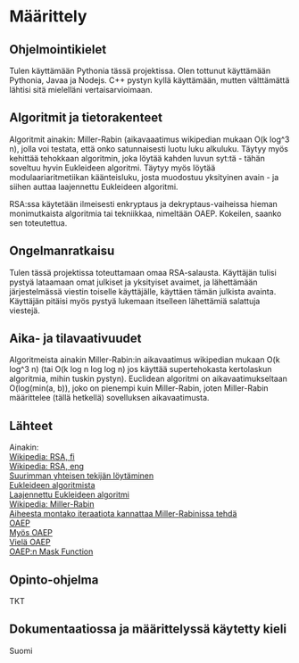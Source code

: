 # Määrittely

## Ohjelmointikielet  

Tulen käyttämään Pythonia tässä projektissa. Olen tottunut käyttämään Pythonia, Javaa ja Nodejs. C++ pystyn kyllä käyttämään, mutten välttämättä lähtisi sitä mielelläni vertaisarvioimaan.

## Algoritmit ja tietorakenteet

Algoritmit ainakin: Miller-Rabin (aikavaaatimus wikipedian mukaan O(k log^3 n), jolla voi testata, että onko satunnaisesti luotu luku alkuluku. Täytyy myös kehittää tehokkaan algoritmin, joka löytää kahden luvun syt:tä - tähän soveltuu hyvin Eukleideen algoritmi. Täytyy myös löytää modulaariaritmetiikan käänteisluku, josta muodostuu yksityinen avain - ja siihen auttaa laajennettu Eukleideen algoritmi.

RSA:ssa käytetään ilmeisesti enkryptaus ja dekryptaus-vaiheissa hieman monimutkaista algoritmia tai tekniikkaa, nimeltään OAEP. Kokeilen, saanko sen toteutettua.

## Ongelmanratkaisu

Tulen tässä projektissa toteuttamaan omaa RSA-salausta. Käyttäjän tulisi pystyä lataamaan omat julkiset ja yksityiset avaimet, ja lähettämään järjestelmässä viestin toiselle käyttäjälle, käyttäen tämän julkista avainta. Käyttäjän pitäisi myös pystyä lukemaan itselleen lähettämiä 
salattuja viestejä.

## Aika- ja tilavaativuudet

Algoritmeista ainakin Miller-Rabin:in aikavaatimus wikipedian mukaan O(k log^3 n) (tai O(k log n log log n) jos käyttää supertehokasta kertolaskun algoritmia, mihin tuskin pystyn). Euclidean algoritmi on aikavaatimukseltaan O(log(min(a, b)), joko on pienempi kuin Miller-Rabin, joten Miller-Rabin määrittelee (tällä hetkellä) sovelluksen aikavaatimusta.

## Lähteet

Ainakin:  
[Wikipedia: RSA, fi](https://fi.wikipedia.org/wiki/RSA)  
[Wikipedia: RSA, eng](https://en.wikipedia.org/wiki/RSA_(cryptosystem))  
[Suurimman yhteisen tekijän löytäminen](https://brilliant.org/wiki/extended-euclidean-algorithm/)  
[Eukleideen algoritmista](https://www.khanacademy.org/computing/computer-science/cryptography/modarithmetic/a/the-euclidean-algorithm)  
[Laajennettu Eukleideen algoritmi](https://en.wikipedia.org/wiki/Extended_Euclidean_algorithm)  
[Wikipedia: Miller-Rabin](https://en.wikipedia.org/wiki/Miller%E2%80%93Rabin_primality_test)  
[Aiheesta montako iteraatiota kannattaa Miller-Rabinissa tehdä](https://stackoverflow.com/questions/6325576/how-many-iterations-of-rabin-miller-should-i-use-for-cryptographic-safe-primes#:~:text=Each%20iteration%20of%20Rabin%2DMiller,that%20the%20number%20is%20composite)  
[OAEP](https://en.wikipedia.org/wiki/Optimal_asymmetric_encryption_padding)  
[Myös OAEP](https://datatracker.ietf.org/doc/html/rfc2437#section-9.1.1.2)  
[Vielä OAEP](https://www.inf.pucrs.br/~calazans/graduate/TPVLSI_I/RSA-oaep_spec.pdf)  
[OAEP:n Mask Function](https://en.wikipedia.org/wiki/Mask_generation_function)


## Opinto-ohjelma

TKT

## Dokumentaatiossa ja määrittelyssä käytetty kieli  

Suomi
